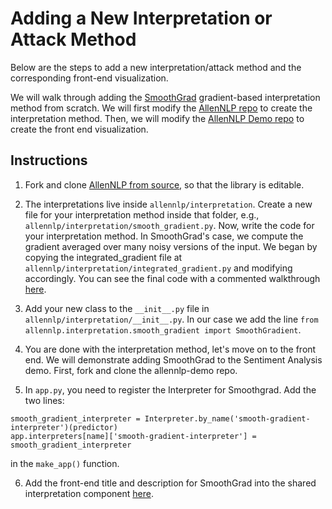 # Adding a New Interpretation or Attack Method

Below are the steps to add a new interpretation/attack method and the corresponding front-end visualization.

We will walk through adding the [SmoothGrad](https://arxiv.org/abs/1706.03825) gradient-based interpretation method from scratch. We will first modify the [AllenNLP repo](https://github.com/allenai/allennlp) to create the interpretation method. Then, we will  modify the [AllenNLP Demo repo](https://github.com/allenai/allennlp-demo) to create the front end visualization.

## Instructions
1. Fork and clone [AllenNLP from source](https://github.com/allenai/allennlp#installing-from-source), so that the library is editable.

2. The interpretations live inside `allennlp/interpretation`. Create a new file for your interpretation method inside that folder, e.g., `allennlp/interpretation/smooth_gradient.py`. Now, write the code for your interpretation method. In SmoothGrad's case, we compute the gradient averaged over many noisy versions of the input. We began by copying the integrated_gradient file at `allennlp/interpretation/integrated_gradient.py` and modifying accordingly. You can see the final code with a commented walkthrough [here](https://github.com/IsThatYou/allennlp/blob/re_attacks/allennlp/interpretation/smooth_gradient.py).

3. Add your new class to the `__init__.py` file in  `allennlp/interpretation/__init__.py`. In our case we add the line `from allennlp.interpretation.smooth_gradient import SmoothGradient`. 

4. You are done with the interpretation method, let's move on to the front end. We will demonstrate adding SmoothGrad to the Sentiment Analysis demo. First, fork and clone the allennlp-demo repo. 

5. In `app.py`, you need to register the Interpreter for Smoothgrad. Add the two lines: 
```
smooth_gradient_interpreter = Interpreter.by_name('smooth-gradient-interpreter')(predictor)
app.interpreters[name]['smooth-gradient-interpreter'] = smooth_gradient_interpreter
```
in the `make_app()` function.

6. Add the front-end title and description for SmoothGrad into the shared interpretation component [here](https://github.com/IsThatYou/allennlp-demo/blob/attack_demo/demo/src/components/Interpretation.js).
